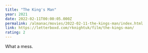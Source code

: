 ```yaml
---
title: "The King's Man"
year: 2021
date: 2022-02-11T00:00:05.000Z
permalink: /almanac/movies/2022-02-11-the-kings-man/index.html
link: https://letterboxd.com/rknightuk/film/the-kings-man/
rating: 2
---
```


What a mess.